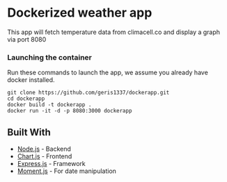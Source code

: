 # Dockerized weather app

This app will fetch temperature data from climacell.co and display a graph via port 8080

### Launching the container

Run these commands to launch the app, we assume you already have docker installed.

```
git clone https://github.com/geris1337/dockerapp.git
cd dockerapp
docker build -t dockerapp .
docker run -it -d -p 8080:3000 dockerapp
```
## Built With

* [Node.js](https://nodejs.org/) - Backend
* [Chart.js](https://www.chartjs.org/) - Frontend
* [Express.js](https://expressjs.com/) - Framework
* [Moment.js](https://momentjs.com/) - For date manipulation
